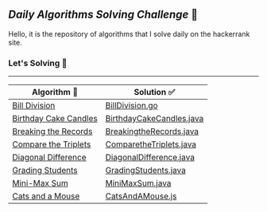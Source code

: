  ## ***Daily Algorithms Solving Challenge*** :triangular_flag_on_post:
 
Hello, it is the repository of algorithms that I solve daily on the hackerrank site. 

### Let's Solving :facepunch:
 ---

|Algorithm :dart:  |Solution :white_check_mark:|
|- |- |
|[Bill Division](https://www.hackerrank.com/challenges/bon-appetit/problem?isFullScreen=true)|[BillDivision.go](https://github.com/eyupduran/algorithm-solving-challenge/blob/master/BillDivision.go)|
|[Birthday Cake Candles](https://www.hackerrank.com/challenges/birthday-cake-candles/problem?isFullScreen=true)|[BirthdayCakeCandles.java](https://github.com/eyupduran/algorithm-solving-challenge/blob/master/BirthdayCakeCandles.java)|
|[Breaking the Records](https://www.hackerrank.com/challenges/breaking-best-and-worst-records/problem?isFullScreen=true)|[BreakingtheRecords.java](https://github.com/eyupduran/algorithm-solving-challenge/blob/master/BreakingtheRecords.java)|
|[Compare the Triplets](https://www.hackerrank.com/challenges/compare-the-triplets/problem?isFullScreen=true)|[ComparetheTriplets.java](https://github.com/eyupduran/algorithm-solving-challenge/blob/master/ComparetheTriplets.java)|
|[Diagonal Difference](https://www.hackerrank.com/challenges/diagonal-difference/problem?isFullScreen=true)|[DiagonalDifference.java](https://github.com/eyupduran/algorithm-solving-challenge/blob/master/DiagonalDifference.java)|
|[Grading Students](https://www.hackerrank.com/challenges/grading/problem?isFullScreen=true)|[GradingStudents.java](https://github.com/eyupduran/algorithm-solving-challenge/blob/master/GradingStudents.java)|
|[Mini-Max Sum](https://www.hackerrank.com/challenges/mini-max-sum/problem?isFullScreen=true)|[MiniMaxSum.java](https://github.com/eyupduran/algorithm-solving-challenge/blob/master/MiniMaxSum.java)|
|[Cats and a Mouse](https://www.hackerrank.com/challenges/cats-and-a-mouse/problem?isFullScreen=true)|[CatsAndAMouse.js](https://github.com/eyupduran/algorithm-solving-challenge/blob/master/CatsAndAMouse.js)|


